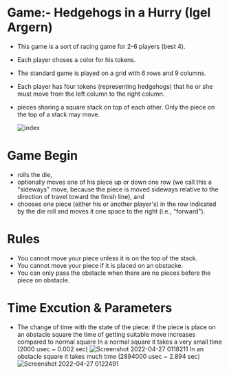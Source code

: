 # Game:- Hedgehogs in a Hurry (Igel Argern)
- This game is a sort of racing game for 2-6 players (best 4).
- Each player choses a color for his tokens.
- The standard game is played on a grid with 6 rows and 9 columns.
- Each player has four tokens (representing hedgehogs) that he or she must move from the left column to the right column.
- pieces sharing a square stack on top of each other. Only the piece on the top of a stack may move.


     ![index](https://user-images.githubusercontent.com/104442250/165404529-6247eefd-edf8-4698-b788-de101e997d87.jpg)

# Game Begin
- rolls the die,
- optionally moves one of his piece up or down one row (we call this a "sideways" move, because the piece is moved sideways relative to the direction of travel toward the finish line), and
- chooses one piece (either his or another player's) in the row indicated by the die roll and moves it one space to the right (i.e., "forward").
# Rules
- You cannot move your piece unless it is on the top of the stack.
- You cannot move your piece if it is placed on an obstacke.
- You can only pass the obstacle when there are no pieces before the piece on obstacle.
# Time Excution & Parameters
- The change of time with the state of the piece:
  if the piece is place on an obstacle square the time of getting suitable move increases compared to normal square
  In a normal square it takes a very small time (2000 usec ~ 0.002 sec)
  ![Screenshot 2022-04-27 0118211](https://user-images.githubusercontent.com/104442250/165408268-5f569d03-8d98-4624-ae88-7549257d5356.png)
In an obstacle square it takes much time (2894000 usec ~ 2.894 sec)
![Screenshot 2022-04-27 0122491](https://user-images.githubusercontent.com/104442250/165408617-3b0f8025-649c-4b7b-9b8b-116f4b772c3c.png)
